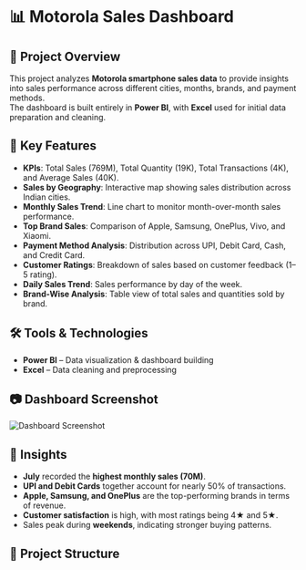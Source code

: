 # 📊 Motorola Sales Dashboard

## 📌 Project Overview
This project analyzes **Motorola smartphone sales data** to provide insights into sales performance across different cities, months, brands, and payment methods.  
The dashboard is built entirely in **Power BI**, with **Excel** used for initial data preparation and cleaning.  

## 🎯 Key Features
- **KPIs**: Total Sales (769M), Total Quantity (19K), Total Transactions (4K), and Average Sales (40K).  
- **Sales by Geography**: Interactive map showing sales distribution across Indian cities.  
- **Monthly Sales Trend**: Line chart to monitor month-over-month sales performance.  
- **Top Brand Sales**: Comparison of Apple, Samsung, OnePlus, Vivo, and Xiaomi.  
- **Payment Method Analysis**: Distribution across UPI, Debit Card, Cash, and Credit Card.  
- **Customer Ratings**: Breakdown of sales based on customer feedback (1–5 rating).  
- **Daily Sales Trend**: Sales performance by day of the week.  
- **Brand-Wise Analysis**: Table view of total sales and quantities sold by brand.  

## 🛠 Tools & Technologies
- **Power BI** – Data visualization & dashboard building  
- **Excel** – Data cleaning and preprocessing  

## 📷 Dashboard Screenshot
![Dashboard Screenshot](assets/motorola_dashboard.png)

## 🔑 Insights
- **July** recorded the **highest monthly sales (70M)**.  
- **UPI and Debit Cards** together account for nearly 50% of transactions.  
- **Apple, Samsung, and OnePlus** are the top-performing brands in terms of revenue.  
- **Customer satisfaction** is high, with most ratings being 4★ and 5★.  
- Sales peak during **weekends**, indicating stronger buying patterns.  

## 📂 Project Structure
